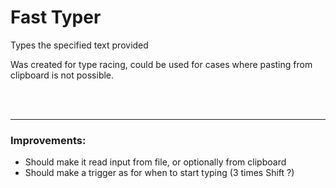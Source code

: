 # Fast Typer

Types the specified text provided

Was created for type racing, could be used for cases where pasting from clipboard is not possible.

<br/>
<br/>

---

### Improvements:
 - Should make it read input from file, or optionally from clipboard
 - Should make a trigger as for when to start typing (3 times Shift ?)
